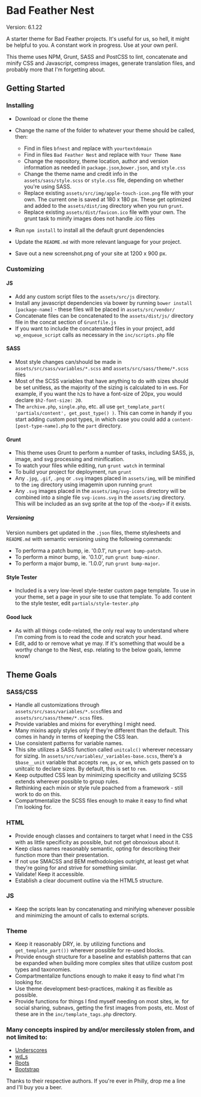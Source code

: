 # Bad Feather Nest
Version: 6.1.22

A starter theme for Bad Feather projects. It's useful for us, so hell, it might be helpful to you. A constant work in progress. Use at your own peril. 

This theme uses NPM, Grunt, SASS and PostCSS to lint, concatenate and minify CSS and Javascript, compress images, generate translation files, and probably more that I'm forgetting about. 

## Getting Started
### Installing
* Download or clone the theme
* Change the name of the folder to whatever your theme should be called, then:
  * Find in files `bfnest` and replace with `yourtextdomain`
  * Find in files `Bad Feather Nest` and replace with `Your Theme Name`
  * Change the repository, theme location, author and version information as needed in `package.json`,`bower.json`, and `style.css`
  * Change the theme name and credit info in the `assets/sass/style.scss` or `style.css` file, depending on whether you're using SASS.
  * Replace existing `assets/src/img/apple-touch-icon.png` file with your own. The current one is saved at 180 x 180 px. These get optimized and added to the `assets/dist/img` directory when you run `grunt`. 
  * Replace existing `assets/dist/favicon.ico` file with your own. The grunt task to minify images does not handle .ico files
  
* Run `npm install` to install all the default grunt dependencies
* Update the `README.md` with more relevant language for your project.
* Save out a new screenshot.png of your site at 1200 x 900 px.

### Customizing
#### JS
* Add any custom script files to the `assets/src/js` directory.
* Install any javascript dependencies via bower by running `bower install [package-name]` - these files will be placed in `assets/src/vendor/`
* Concatenate files can be concatenated to the `assets/dist/js/` directory file in the concat section of `Gruntfile.js`
* If you want to include the concatenated files in your project, add `wp_enqueue_script` calls as necessary in the `inc/scripts.php` file

#### SASS
* Most style changes can/should be made in `assets/src/sass/variables/*.scss` and `assets/src/sass/theme/*.scss` files
* Most of the SCSS variables that have anything to do with sizes should be set unitless, as the majority of the sizing is calculated to in `em`s. For example, if you want the `h2`s to have a font-size of 20px, you would declare `$h2-font-size: 20`.
* The `archive.php`, `single.php`, etc. all use `get_template_part( 'partials/content', get_post_type() )`. This can come in handy if you start adding custom post types, in which case you could add a `content-[post-type-name].php` to the `part` directory.

#### Grunt
* This theme uses Grunt to perform a number of tasks, including SASS, js, image, and svg processing and minification.
* To watch your files while editing, run `grunt watch` in terminal
* To build your project for deployment, run `grunt`
* Any `.jpg`, `.gif`, `.png` or `.svg` images placed in `assets/img`, will be minified to the `img` directory using imagemin upon running `grunt`
* Any `.svg` images placed in the `assets/img/svg-icons` directory will be combined into a single file `svg-icons.svg` in the `assets/img` directory. This will be included as an svg sprite at the top of the `<body>` if it exists.

##### Versioning
Version numbers get updated in the `.json` files, theme stylesheets and `README.md` with semantic versioning using the following commands:
* To performa a patch bump, ie. '0.0.1', run `grunt bump-patch`. 
* To perform a minor bump, ie. '0.1.0', run `grunt bump-minor`. 
* To perform a major bump, ie. '1.0.0', run `grunt bump-major`. 

#### Style Tester
* Included is a very low-level style-tester custom page template. To use in your theme, set a page in your site to use that template. To add content to the style tester, edit `partials/style-tester.php`

#### Good luck
* As with all things code-related, the only real way to understand where I'm coming from is to read the code and scratch your head.
* Edit, add to or remove what ye may. If it's something that would be a worthy change to the Nest, esp. relating to the below goals, lemme know!

## Theme Goals

### SASS/CSS
* Handle all customizations through `assets/src/sass/variables/*.scss`files and `assets/src/sass/theme/*.scss` files.
* Provide variables and mixins for everything I might need.
* Many mixins apply styles only if they're different than the default. This comes in handy in terms of keeping the CSS lean.
* Use consistent patterns for variable names.
* This site utilizes a SASS function called `unitcalc()` wherever necessary for sizing. In `assets/src/variables/_variables-base.scss`, there's a `$base__unit` variable that accepts `rem`, `px`, or `em`, which gets passed on to unitcalc to declare sizes. By default, this is set to `rem`.
* Keep outputted CSS lean by minimizing specificity and utilizing SCSS extends wherever possible to group rules.
* Rethinking each mixin or style rule poached from a framework - still work to do on this.
* Compartmentalize the SCSS files enough to make it easy to find what I'm looking for.

### HTML
* Provide enough classes and containers to target what I need in the CSS with as little specificity as possible, but not get obnoxious about it.
* Keep class names reasonably semantic, opting for describing their function more than their presentation.
* If not use SMACSS and BEM methodologies outright, at least get what they're going for and strive for something similar.
* Validate! Keep it accessible.
* Establish a clear document outline via the HTML5 structure.

### JS
* Keep the scripts lean by concatenating and minifying whenever possible and minimizing the amount of calls to external scripts.

### Theme
* Keep it reasonably DRY, ie. by utilizing functions and `get_template_part())` wherever possible for re-used blocks.
* Provide enough structure for a baseline and establish patterns that can be expanded when building more complex sites that utilize custom post types and taxonomies.
* Compartmentalize functions enough to make it easy to find what I'm looking for.
* Use theme development best-practices, making it as flexible as possible.
* Provide functions for things I find myself needing on most sites, ie. for social sharing, subnavs, getting the first images from posts, etc. Most of these are in the `inc/template_tags.php` directory.

### Many concepts inspired by and/or mercilessly stolen from, and not limited to:
* [Underscores](http://underscores.me/)
* [wd_s](https://github.com/WebDevStudios/wd_s)
* [Roots](http://roots.io/)
* [Bootstrap](http://getbootstrap.com)

Thanks to their respective authors. If you're ever in Philly, drop me a line and I'll buy you a beer.
